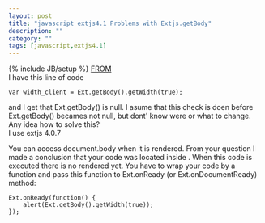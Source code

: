 ```yaml
---
layout: post
title: "javascript extjs4.1 Problems with Extjs.getBody"
description: ""
category: ""
tags: [javascript,extjs4.1]
---
```

{% include JB/setup %}
[FROM](http://stackoverflow.com/questions/11295896/problems-with-extjs-getbody)   
I have this line of code  

    var width_client = Ext.getBody().getWidth(true);

and I get that Ext.getBody() is null. I asume that this check is doen before Ext.getBody() becames not null, but dont' know were or what to change.  
Any idea how to solve this?  
I use extjs 4.0.7  

You can access document.body when it is rendered. From your question I made a conclusion that your code was located inside <head>. When this code is executed there is no <body> rendered yet. You have to wrap your code by a function and pass this function to Ext.onReady (or Ext.onDocumentReady) method:   

    Ext.onReady(function() {
        alert(Ext.getBody().getWidth(true));
    });

